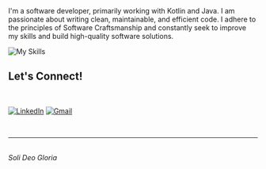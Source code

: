 <div align="left">
I'm a software developer, primarily working with Kotlin and Java. I am passionate about writing clean, maintainable, and efficient code. I adhere to the principles of Software Craftsmanship and constantly seek to improve my skills and build high-quality software solutions.

<p align="center">

![My Skills](https://skillicons.dev/icons?i=java,kotlin,rust,spring,idea,vscode,vim,linux)

</p>

## <b> Let's Connect! </b>
<br>

[![LinkedIn](https://skillicons.dev/icons?i=linkedin)](https://linkedin.com/in/allanrizza) [![Gmail](https://skillicons.dev/icons?i=gmail)](mailto:allanrizza.dev@gmail.com)

<br>
<hr>
<br>
<i>Soli Deo Gloria</i>

<br>
